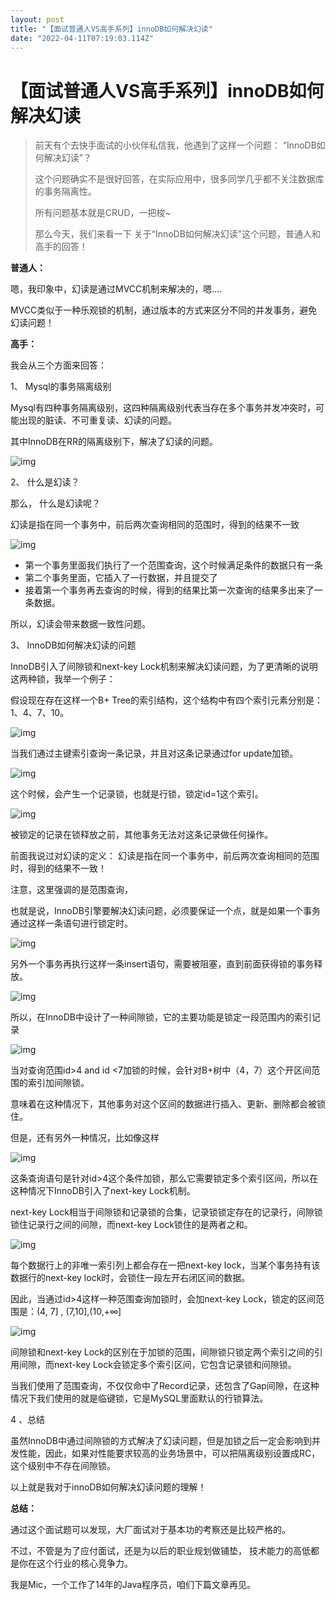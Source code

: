 ```yaml
---
layout: post
title: "【面试普通人VS高手系列】innoDB如何解决幻读"
date: "2022-04-11T07:19:03.114Z"
---
```

【面试普通人VS高手系列】innoDB如何解决幻读
=========================

> 前天有个去快手面试的小伙伴私信我，他遇到了这样一个问题： “InnoDB如何解决幻读”？
> 
> 这个问题确实不是很好回答，在实际应用中，很多同学几乎都不关注数据库的事务隔离性。
> 
> 所有问题基本就是CRUD，一把梭~
> 
> 那么今天，我们来看一下 关于“InnoDB如何解决幻读”这个问题，普通人和高手的回答！

**普通人：**

嗯，我印象中，幻读是通过MVCC机制来解决的，嗯....

MVCC类似于一种乐观锁的机制，通过版本的方式来区分不同的并发事务，避免幻读问题！

  
**高手：**

我会从三个方面来回答：

1、 Mysql的事务隔离级别

Mysql有四种事务隔离级别，这四种隔离级别代表当存在多个事务并发冲突时，可能出现的脏读、不可重复读、幻读的问题。

其中InnoDB在RR的隔离级别下，解决了幻读的问题。

![img](https://p3.toutiaoimg.com/img/tos-cn-i-qvj2lq49k0/d884b7494cb54269aa5ca02822b9995e~tplv-tt-shrink:640:0.jpg)

2、 什么是幻读？

那么， 什么是幻读呢？

幻读是指在同一个事务中，前后两次查询相同的范围时，得到的结果不一致

![img](https://p6.toutiaoimg.com/img/tos-cn-i-qvj2lq49k0/45764b038ef145b992aabd1b567daae9~tplv-tt-shrink:640:0.jpg)

*   第一个事务里面我们执行了一个范围查询，这个时候满足条件的数据只有一条
*   第二个事务里面，它插入了一行数据，并且提交了
*   接着第一个事务再去查询的时候，得到的结果比第一次查询的结果多出来了一条数据。

所以，幻读会带来数据一致性问题。

3、 InnoDB如何解决幻读的问题

InnoDB引入了间隙锁和next-key Lock机制来解决幻读问题，为了更清晰的说明这两种锁，我举一个例子：

假设现在存在这样一个B+ Tree的索引结构，这个结构中有四个索引元素分别是：1、4、7、10。

![img](https://p6.toutiaoimg.com/img/tos-cn-i-qvj2lq49k0/195f81cd37c1499686208aff9b033cc9~tplv-tt-shrink:640:0.jpg)

当我们通过主键索引查询一条记录，并且对这条记录通过for update加锁。

![img](https://p26.toutiaoimg.com/img/tos-cn-i-qvj2lq49k0/9b1cda21fecd43aeaa6997f69fc44d46~tplv-tt-shrink:640:0.jpg)

这个时候，会产生一个记录锁，也就是行锁，锁定id=1这个索引。

![img](https://p26.toutiaoimg.com/img/tos-cn-i-qvj2lq49k0/193817264dfb489cbcabb6da2f327a08~tplv-tt-shrink:640:0.jpg)

被锁定的记录在锁释放之前，其他事务无法对这条记录做任何操作。

前面我说过对幻读的定义： 幻读是指在同一个事务中，前后两次查询相同的范围时，得到的结果不一致！

注意，这里强调的是范围查询，

也就是说，InnoDB引擎要解决幻读问题，必须要保证一个点，就是如果一个事务通过这样一条语句进行锁定时。

![img](https://p26.toutiaoimg.com/img/tos-cn-i-qvj2lq49k0/cd4625955bf6455280f73e4b6f945bf5~tplv-tt-shrink:640:0.jpg)

另外一个事务再执行这样一条insert语句，需要被阻塞，直到前面获得锁的事务释放。

![img](https://p9.toutiaoimg.com/img/tos-cn-i-qvj2lq49k0/2f2d06faf7b346469b3f89d303734980~tplv-tt-shrink:640:0.jpg)

所以，在InnoDB中设计了一种间隙锁，它的主要功能是锁定一段范围内的索引记录

![img](https://p3.toutiaoimg.com/img/tos-cn-i-qvj2lq49k0/c094143e957a4c8b939f794fa9a241e2~tplv-tt-shrink:640:0.jpg)

当对查询范围id>4 and id <7加锁的时候，会针对B+树中（4，7）这个开区间范围的索引加间隙锁。

意味着在这种情况下，其他事务对这个区间的数据进行插入、更新、删除都会被锁住。

但是，还有另外一种情况，比如像这样

![img](https://p26.toutiaoimg.com/img/tos-cn-i-qvj2lq49k0/8b441bc915ea4626b496f7f99241559a~tplv-tt-shrink:640:0.jpg)

这条查询语句是针对id>4这个条件加锁，那么它需要锁定多个索引区间，所以在这种情况下InnoDB引入了next-key Lock机制。

next-key Lock相当于间隙锁和记录锁的合集，记录锁锁定存在的记录行，间隙锁锁住记录行之间的间隙，而next-key Lock锁住的是两者之和。

![img](https://p3.toutiaoimg.com/img/tos-cn-i-qvj2lq49k0/ac12e4fc1f354cf4bc8902db5c3f8ffc~tplv-tt-shrink:640:0.jpg)

每个数据行上的非唯一索引列上都会存在一把next-key lock，当某个事务持有该数据行的next-key lock时，会锁住一段左开右闭区间的数据。

因此，当通过id>4这样一种范围查询加锁时，会加next-key Lock，锁定的区间范围是：(4, 7\] , (7,10\],(10,+∞\]

![img](https://p9.toutiaoimg.com/img/tos-cn-i-qvj2lq49k0/60ac63a18fef4079a6b07ff15f66b54d~tplv-tt-shrink:640:0.jpg)

间隙锁和next-key Lock的区别在于加锁的范围，间隙锁只锁定两个索引之间的引用间隙，而next-key Lock会锁定多个索引区间，它包含记录锁和间隙锁。

当我们使用了范围查询，不仅仅命中了Record记录，还包含了Gap间隙，在这种情况下我们使用的就是临键锁，它是MySQL里面默认的行锁算法。

4 、总结

虽然InnoDB中通过间隙锁的方式解决了幻读问题，但是加锁之后一定会影响到并发性能，因此，如果对性能要求较高的业务场景中，可以把隔离级别设置成RC，这个级别中不存在间隙锁。

以上就是我对于innoDB如何解决幻读问题的理解！

  
**总结：**

通过这个面试题可以发现，大厂面试对于基本功的考察还是比较严格的。

不过，不管是为了应付面试，还是为以后的职业规划做铺垫， 技术能力的高低都是你在这个行业的核心竞争力。

我是Mic，一个工作了14年的Java程序员，咱们下篇文章再见。